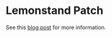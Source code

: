 # Lemonstand Patch

See this [blog post](http://evocode.com/blog/lemonstand-vulnerability/) for more information. 
